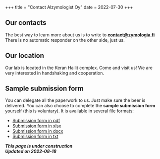 +++
title = "Contact Alzymologist Oy"
date = 2022-07-30
+++

## Our contacts

The best way to learn more about us is to write to [**contact@zymologia.fi**](mailto:contact@zymologia.fi) <br>
There is no automatic responder on the other side, just us.

## Our location

Our lab is located in the Keran Hallit complex. Come and visit us! We are very interested in handshaking and cooperation.


## Sample submission form

You can delegate all the paperwork to us. Just make sure the beer is delivered. You can also choose to complete the **sample submission form** yourself (this is voluntary). It is available in several file formats:

* [Submission form in pdf](/Alzymologist-submission-form.pdf)
* [Submission form in xlsx](/Alzymologist-submission-form.xlsx)
* [Submission form in docx](/Alzymologist-submission-form.docx)
* [Submission form in txt](/Alzymologist-submission-form.txt)


***This page is under construction***<br>
***Updated on 2022-08-18***